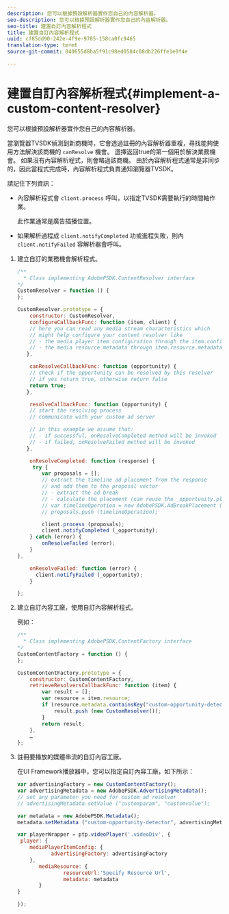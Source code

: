 ```yaml
---
description: 您可以根據預設解析器實作您自己的內容解析器。
seo-description: 您可以根據預設解析器實作您自己的內容解析器。
seo-title: 建置自訂內容解析程式
title: 建置自訂內容解析程式
uuid: cf85dd90-242e-4f9e-9785-158ca0fc9465
translation-type: tm+mt
source-git-commit: 040655d8ba5f91c98ed0584c08db226ffe1e0f4e

---
```



# 建置自訂內容解析程式{#implement-a-custom-content-resolver}

您可以根據預設解析器實作您自己的內容解析器。

當瀏覽器TVSDK偵測到新商機時，它會透過註冊的內容解析器重複，尋找能夠使用方法解決該商機的 `canResolve` 機會。 選擇返回true的第一個用於解決業務機會。 如果沒有內容解析程式，則會略過該商機。 由於內容解析程式通常是非同步的，因此當程式完成時，內容解析程式負責通知瀏覽器TVSDK。

請記住下列資訊：

* 內容解析程式會 `client.process` 呼叫，以指定TVSDK需要執行的時間軸作業。

   此作業通常是廣告插播位置。

* 如果解析過程成 `client.notifyCompleted` 功或進程失敗，則內 `client.notifyFailed` 容解析器會呼叫。

1. 建立自訂的業務機會解析程式。

   ```js
   /** 
     * Class implementing AdobePSDK.ContentResolver interface  
   */ 
   CustomResolver = function () { 
   }; 
   
   CustomResolver.prototype = { 
       constructor: CustomResolver, 
       configureCallbackFunc: function (item, client) { 
       // here you can read any media stream characteristics which 
       // might help configure your content resolver like 
       // - the media player item configuration through the item.config 
       // - the media resource metadata through item.resource.metadata 
      }, 
   
       canResolveCallbackFunc: function (opportunity) { 
       // check if the opportunity can be resolved by this resolver 
       // if yes return true, otherwise return false 
       return true; 
      }, 
   
       resolveCallbackFunc: function (opportunity) {         
       // start the resolving process 
       // communicate with your custom ad server 
   
       // in this example we assume that: 
       // - if successful, onResolveCompleted method will be invoked 
       // - if failed, onResolveFailed method will be invoked 
      }, 
   
       onResolveCompleted: function (response) { 
        try { 
           var proposals = []; 
           // extract the timeline ad placement from the response 
           // and add them to the proposal vector 
           // - extract the ad break 
           // - calculate the placement (can reuse the _opportunity.placement) 
           // var timelineOperation = new AdobePSDK.AdBreakPlacement (adBreak, placement); 
           // proposals.push (timelineOperation); 
   
           client.process (proposals); 
           client.notifyCompleted (_opportunity); 
       } catch (error) { 
           onResolveFailed (error); 
       } 
   }, 
   
       onResolveFailed: function (error) { 
         client.notifyFailed (_opportunity); 
       } 
   
   }; 
   ```

1. 建立自訂內容工廠，使用自訂內容解析程式。

   例如：

   ```js
   /** 
     * Class implementing AdobePSDK.ContentFactory interface 
   */ 
   CustomContentFactory = function () { 
   }; 
   
   CustomContentFactory.prototype = { 
       constructor: CustomContentFactory, 
       retrieveResolversCallbackFunc: function (item) { 
           var result = []; 
           var resource = item.resource; 
           if (resource.metadata.containsKey("custom-opportunity-detector")) { 
               result.push (new CustomResolver()); 
           } 
           return result; 
       }, 
       … 
   }; 
   ```

1. 註冊要播放的媒體串流的自訂內容工廠。

   在UI Framework播放器中，您可以指定自訂內容工廠，如下所示：

   ```js
   var advertisingFactory = new CustomContentFactory(); 
   var advertisingMetadata = new AdobePSDK.AdvertisingMetadata(); 
   // set any parameter you need for custom ad resolver 
   // advertisingMetadata.setValue ("customparam", "customvalue"); 
   
   var metadata = new AdobePSDK.Metadata(); 
   metadata.setMetadata ("custom-opportunity-detector", advertisingMetadata); 
   
   var playerWrapper = ptp.videoPlayer('.videoDiv', { 
    player: { 
       mediaPlayerItemConfig: { 
              advertisingFactory: advertisingFactory 
       }, 
          mediaResource: { 
                  resourceUrl:'Specify Resource Url', 
                  metadata: metadata 
          } 
   } 
   
   }); 
   ```

